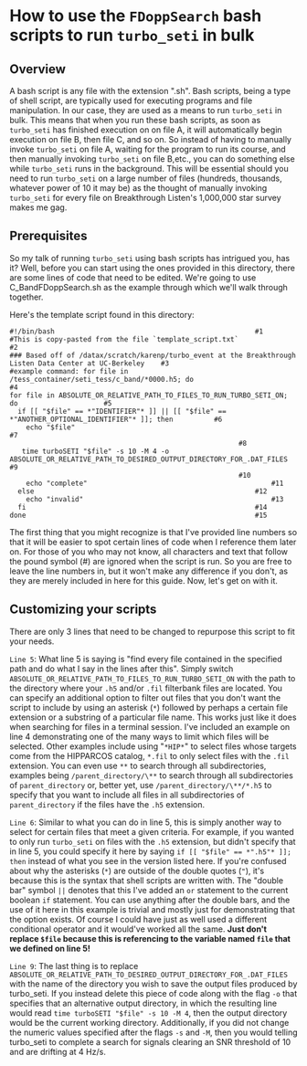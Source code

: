 # How to use the `FDoppSearch` bash scripts to run `turbo_seti` in bulk

## Overview

A bash script is any file with the extension ".sh".  Bash scripts, being a type of shell script, are typically used for executing programs and file manipulation.  In our case, they are used as a means to run `turbo_seti` in bulk.  This means that when you run these bash scripts, as soon as `turbo_seti` has finished execution on on file A, it will automatically begin execution on file B, then file C, and so on.  So instead of having to manually invoke `turbo_seti` on file A, waiting for the program to run its course, and then manually invoking `turbo_seti` on file B,etc., you can do something else while `turbo_seti` runs in the background.  This will be essential should you need to run `turbo_seti` on a large number of files (hundreds, thousands, whatever power of 10 it may be) as the thought of manually invoking `turbo_seti` for every file on Breakthrough Listen's 1,000,000 star survey makes me gag.

## Prerequisites

So my talk of running `turbo_seti` using bash scripts has intrigued you, has it?  Well, before you can start using the ones provided in this directory, there are some lines of code that need to be edited.  We're going to use C_BandFDoppSearch.sh as the example through which we'll walk through together.

Here's the template script found in this directory:
```
#!/bin/bash													#1
#This is copy-pasted from the file `template_script.txt`							#2
### Based off of /datax/scratch/karenp/turbo_event at the Breakthrough Listen Data Center at UC-Berkeley	#3
#example command: for file in /tess_container/seti_tess/c_band/*0000.h5; do	       		    	   	#4
for file in ABSOLUTE_OR_RELATIVE_PATH_TO_FILES_TO_RUN_TURBO_SETI_ON; do						#5
  if [[ "$file" == *"IDENTIFIER"* ]] || [[ "$file" == *"ANOTHER_OPTIONAL_IDENTIFIER"* ]]; then			#6
    echo "$file"   		     	   	      			     	 				#7
														#8
   time turboSETI "$file" -s 10 -M 4 -o ABSOLUTE_OR_RELATIVE_PATH_TO_DESIRED_OUTPUT_DIRECTORY_FOR_.DAT_FILES	#9
														#10
    echo "complete"												#11
  else														#12
    echo "invalid"												#13
  fi														#14
done														#15
```


The first thing that you might recognize is that I've provided line numbers so that it will be easier to spot certain lines of code when I reference them later on.  For those of you who may not know, all characters and text that follow the pound symbol (#) are ignored when the script is run.  So you are free to leave the line numbers in, but it won't make any difference if you don't, as they are merely included in here for this guide.  Now, let's get on with it.

## Customizing your scripts

There are only 3 lines that need to be changed to repurpose this script to fit your needs.

`Line 5`:	What line 5 is saying is "find every file contained in the specified path and do what I say in the lines after this".  Simply switch `ABSOLUTE_OR_RELATIVE_PATH_TO_FILES_TO_RUN_TURBO_SETI_ON` with the path to the directory where your `.h5` and/or `.fil` filterbank files are located.  You can specify an additional option to filter out files that you don't want the script to include by using an asterisk (`*`) followed by perhaps a certain file extension or a substring of a particular file name.  This works just like it does when searching for files in a terminal session.  I've included an example on line 4 demonstrating one of the many ways to limit which files will be selected.  Other examples include using "`*HIP*`" to select files whose targets come from the HIPPARCOS catalog, `*.fil` to only select files with the `.fil` extension.  You can even use `**` to search through all subdirectories, examples being `/parent_directory/\**` to search through all subdirectories of `parent_directory` or, better yet, use `/parent_directory/\**/*.h5` to specify that you want to include all files in all subdirectories of `parent_directory` if the files have the `.h5` extension.

`Line 6`:	Similar to what you can do in line 5, this is simply another way to select for certain files that meet a given criteria.  For example, if you wanted to only run `turbo_seti` on files with the `.h5` extension, but didn't specify that in line 5, you could specify it here by saying `if [[ "$file" == *".h5"* ]]; then` instead of what you see in the version listed here.  If you're confused about why the asterisks (`*`) are outside of the double quotes (`"`), it's because this is the syntax that shell scripts are written with.  The "double bar" symbol `||` denotes that this I've added an `or` statement to the current boolean `if` statement.  You can use anything after the double bars, and the use of it here in this example is trivial and mostly just for demonstrating that the option exists.  Of course I could have just as well used a different conditional operator and it would've worked all the same.  **Just don't replace `$file` because this is referencing to the variable named `file` that we defined on line 5!**

`Line 9`:	  The last thing is to replace `ABSOLUTE_OR_RELATIVE_PATH_TO_DESIRED_OUTPUT_DIRECTORY_FOR_.DAT_FILES` with the name of the directory you wish to save the output files produced by turbo_seti.  If you instead delete this piece of code along with the flag `-o` that specifies that an alternative output directory, in which the resulting line would read `time turboSETI "$file" -s 10 -M 4`, then the output directory would be the current working directory.  Additionally, if you did not change the numeric values specified after the flags `-s` and `-M`, then you would telling turbo_seti to complete a search for signals clearing an SNR threshold of 10 and are drifting at 4 Hz/s.
